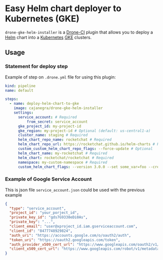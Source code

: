 # Easy Helm chart deployer to Kubernetes (GKE)

`drone-gke-helm-installer` is a [Drone-CI][drone] plugin that allows you to deploy a [Helm][helm] chart into a [Kubernetes][k8s] [GKE][gke] clusters.

[drone]: https://drone.io
[gke]: https://cloud.google.com/kubernetes-engine
[helm]: https://helm.sh
[k8s]: https://github.com/kubernetes/kubernetes

## Usage

### Statement for deploy step

Example of step on `.drone.yml` file for using this plugin:

```yaml
kind: pipeline
name: default

steps:
  - name: deploy-helm-chart-to-gke
    image: cajanegra/drone-gke-helm-installer
    settings:
      service_account: # Required 
          from_secret: service_account
      gke_project_id: my-project-id
      gke_region: my-project-id # Optional (default: us-central1-a)
      cluster_name: staging # Required
      helm_chart_repo_name: rocketchat # Required
      helm_chart_repo_url: https://rocketchat.github.io/helm-charts # Required
      custom_custom_helm_chart_repo_flags: --force-update # Optional
      helm_chart_name: my-rocketchat # Required
      helm_chart: rocketchat/rocketchat # Required
      namespace: my-custom-namespace # Required
      custom_helm_chart_flags: --version 3.0.0 --set some_var=foo --create-namespace # Optional
```

### Example of Google Service Account

This is json file `service_account.json` could be used with the previous example

```json
{
  "type": "service_account",
  "project_id": "your_porject_id",
  "private_key_id": "gds7G9338eDi0As",
  "private_key": "...",
  "client_email": "user@xproject_id.iam.gserviceaccount.com",
  "client_id": "8477748929824",
  "auth_uri": "https://accounts.google.com/o/oauth2/auth",
  "token_uri": "https://oauth2.googleapis.com/token",
  "auth_provider_x509_cert_url": "https://www.googleapis.com/oauth2/v1/certs",
  "client_x509_cert_url": "https://www.googleapis.com/robot/v1/metadata/x509/user@xproject_id.iam.gserviceaccount.com"
}
```
